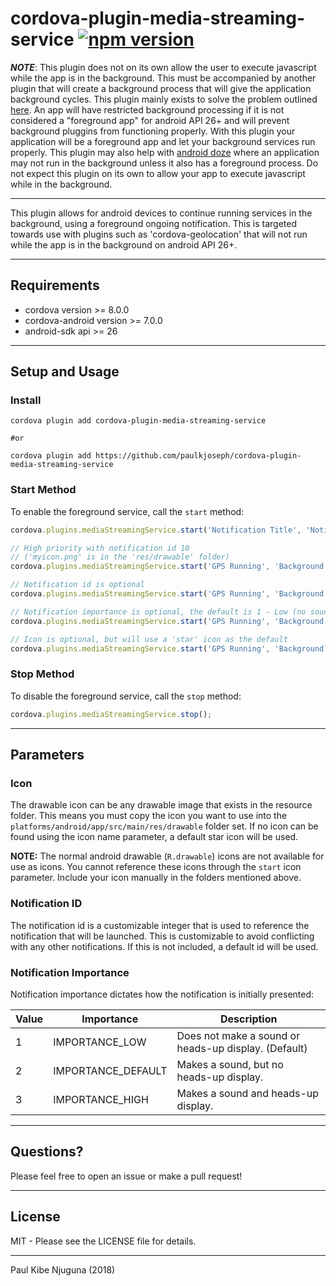 # cordova-plugin-media-streaming-service [![npm version](https://badge.fury.io/js/cordova-plugin-media-streaming-service.svg)](https://badge.fury.io/js/cordova-plugin-media-streaming-service)

***NOTE***: This plugin does not on its own allow the user to execute javascript while the app is in the background. This must be accompanied by another plugin that will create a background process that will give the application background cycles. This plugin mainly exists to solve the problem outlined [here](https://developer.android.com/about/versions/oreo/background#services). An app will have restricted background processing if it is not considered a "foreground app" for android API 26+ and will prevent background pluggins from functioning properly. With this plugin your application will be a foreground app and let your background services run properly. This plugin may also help with [android doze](https://developer.android.com/training/monitoring-device-state/doze-standby#understand_app_standby) where an application may not run in the background unless it also has a foreground process. Do not expect this plugin on its own to allow your app to execute javascript while in the background.

---

This plugin allows for android devices to continue running services in the background, using a foreground ongoing notification. This is targeted towards use with plugins such as 'cordova-geolocation' that will not run while the app is in the background on android API 26+.

---

## Requirements

- cordova version >= 8.0.0
- cordova-android version >= 7.0.0
- android-sdk api >= 26

---

## Setup and Usage

### Install

```shell
cordova plugin add cordova-plugin-media-streaming-service

#or

cordova plugin add https://github.com/paulkjoseph/cordova-plugin-media-streaming-service
```

### Start Method

To enable the foreground service, call the `start` method:

```javascript
cordova.plugins.mediaStreamingService.start('Notification Title', 'Notification Text', 'drawable-icon-name', [notification importance], [notification id]);

// High priority with notification id 10
// ('myicon.png' is in the 'res/drawable' folder)
cordova.plugins.mediaStreamingService.start('GPS Running', 'Background Service', 'myicon', 3, 10);

// Notification id is optional
cordova.plugins.mediaStreamingService.start('GPS Running', 'Background Service', 'myicon', 3);

// Notification importance is optional, the default is 1 - Low (no sound or vibration)
cordova.plugins.mediaStreamingService.start('GPS Running', 'Background Service', 'myicon');

// Icon is optional, but will use a 'star' icon as the default
cordova.plugins.mediaStreamingService.start('GPS Running', 'Background Service');
```

### Stop Method

To disable the foreground service, call the `stop` method:

```javascript
cordova.plugins.mediaStreamingService.stop();
```

---

## Parameters

### **Icon**

The drawable icon can be any drawable image that exists in the resource folder. This means you must copy the icon you want to use into the `platforms/android/app/src/main/res/drawable` folder set. If no icon can be found using the icon name parameter, a default star icon will be used.

**NOTE:** The normal android drawable (`R.drawable`) icons are not available for use as icons. You cannot reference these icons through the `start` icon parameter. Include your icon manually in the folders mentioned above.

### **Notification ID**

The notification id is a customizable integer that is used to reference the notification that will be launched. This is customizable to avoid conflicting with any other notifications. If this is not included, a default id will be used.

### **Notification Importance**

Notification importance dictates how the notification is initially presented:

Value | Importance | Description
--- | --- | ---
1|IMPORTANCE_LOW|Does not make a sound or heads-up display. (Default)
2|IMPORTANCE_DEFAULT|Makes a sound, but no heads-up display.
3|IMPORTANCE_HIGH|Makes a sound and heads-up display.

---

## Questions?

Please feel free to open an issue or make a pull request!

---

## License

MIT - Please see the LICENSE file for details.

---

Paul Kibe Njuguna (2018)
